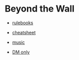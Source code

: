 # Beyond the Wall

- [rulebooks](https://drive.google.com/drive/folders/1LvKRIIj6ch4KsJYzU681bkZP8RKtMvQw?usp=sharing)
- [cheatsheet](cheatsheet.md)
- [music](music.md)


- [DM only](dm.md)